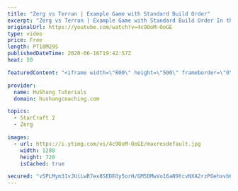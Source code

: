 ```yaml
---
title: "Zerg vs Terran | Example Game with Standard Build Order"
excerpt: "Zerg vs Terran | Example Game with Standard Build Order In this guide we learn how to defend early Terran attacks.  Coaching -------------------------------------------------------------------------- Interested in Starcraft lessons? Check out my website! I would love to help you improve and reach your"
originalUrl: https://youtube.com/watch?v=4c9OoM-OoGE
type: video
price: Free
length: PT10M29S
publishedDateTime: 2020-06-16T19:42:57Z
heat: 50

featuredContent: "<iframe width=\"800\" height=\"500\" frameborder=\"0\" src=\"https://www.youtube.com/embed/4c9OoM-OoGE\" allow=\"accelerometer; autoplay; encrypted-media; gyroscope; picture-in-picture\" allowfullscreen></iframe>"

provider:
  name: HuShang Tutorials
  domain: hushangcoaching.com

topics:
  - StarCraft 2
  - Zerg

images:
  - url: https://i.ytimg.com/vi/4c9OoM-OoGE/maxresdefault.jpg
    width: 1280
    height: 720
    isCached: true

secured: "vSPLMym31vJUiLwR7ex8SEDEOy5orH/GM5DMwVo16aN9tcvNXA2rzPOehxvb6C7NA1AxqbnF2SWD10X4SdgSCBZiSNNyetdpFX09wGSQVNgABeOpGdcztq4L2bVj/NBDnuy9KcEsrSaGLezYoVFVXEPfSMSbhDiHi0r8Mplh/XkkwnjiDSNX6nqjjNNNkX809vHsOHLV7biMzkdBdi1qPRRiVEMp1QySIRVVVYvCu/iqUSgMXYnHNnocyOLu45MGbB6xKwKal/haI3pR0jqO49d/ix7f7t2xgtQv7BCrWd4iPgoHj7U+sJk8afKze2kP1jrEsX5m+TPn6hz4oiHmujjtZDPn38Minsz90eQ4/LbOKP6rMZzAPw8TRni+kOw78DNdv5nf5L6zVoA7X1FurjNYZ8g3gG4ZFf1bHK/9rY0=;MKOrd5eC1JMWKvxQVTUcUA=="
---
```


